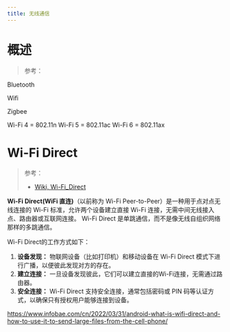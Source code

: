 ```yaml
---
title: 无线通信
---
```


# 概述

> 参考：

Bluetooth

Wifi

Zigbee


Wi-Fi 4 = 802.11n
Wi-Fi 5 = 802.11ac
Wi-Fi 6 = 802.11ax

# Wi-Fi Direct

> 参考：
>
> - [Wiki, Wi-Fi_Direct](https://en.wikipedia.org/wiki/Wi-Fi_Direct)

**Wi-Fi Direct(WiFi 直连)**（以前称为 Wi-Fi Peer-to-Peer）是一种用于点对点无线连接的 Wi-Fi 标准，允许两个设备建立直接 Wi-Fi 连接，无需中间无线接入点、路由器或互联网连接。 Wi-Fi Direct 是单跳通信，而不是像无线自组织网络那样的多跳通信。

Wi-Fi Direct的工作方式如下：

1. **设备发现：** 物联网设备（比如打印机）和移动设备在 Wi-Fi Direct 模式下进行广播，以便彼此发现对方的存在。
2. **建立连接：** 一旦设备发现彼此，它们可以建立直接的Wi-Fi连接，无需通过路由器。
3. **安全连接：** Wi-Fi Direct 支持安全连接，通常包括密码或 PIN 码等认证方式，以确保只有授权用户能够连接到设备。

https://www.infobae.com/cn/2022/03/31/android-what-is-wifi-direct-and-how-to-use-it-to-send-large-files-from-the-cell-phone/
